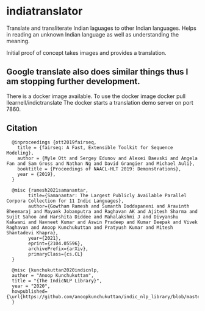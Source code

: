 # indiatranslator
Translate and transliterate Indian laguages to other Indian languages.
Helps in reading an unknown Indian language as well as understanding the meaning.

Initial proof of concept takes images and provides a translation.

## Google translate also does similar things thus I am stopping further development. 
There is a docker image available.
To use the docker image
  docker pull llearnell/indictranslate
The docker starts a translation demo server on port 7860.

## Citation
```
  @inproceedings {ott2019fairseq,
    title = {fairseq: A Fast, Extensible Toolkit for Sequence Modeling},
    author = {Myle Ott and Sergey Edunov and Alexei Baevski and Angela Fan and Sam Gross and Nathan Ng and David Grangier and Michael Auli},
    booktitle = {Proceedings of NAACL-HLT 2019: Demonstrations},
    year = {2019},
  }
```

```
  @misc {ramesh2021samanantar,
        title={Samanantar: The Largest Publicly Available Parallel Corpora Collection for 11 Indic Languages},
        author={Gowtham Ramesh and Sumanth Doddapaneni and Aravinth Bheemaraj and Mayank Jobanputra and Raghavan AK and Ajitesh Sharma and Sujit Sahoo and Harshita Diddee and Mahalakshmi J and Divyanshu Kakwani and Navneet Kumar and Aswin Pradeep and Kumar Deepak and Vivek Raghavan and Anoop Kunchukuttan and Pratyush Kumar and Mitesh Shantadevi Khapra},
        year={2021},
        eprint={2104.05596},
        archivePrefix={arXiv},
        primaryClass={cs.CL}
  }
```

```
  @misc {kunchukuttan2020indicnlp,
  author = "Anoop Kunchukuttan",
  title = "{The IndicNLP Library}",
  year = "2020",
  howpublished={\url{https://github.com/anoopkunchukuttan/indic_nlp_library/blob/master/docs/indicnlp.pdf}}
  }
```
